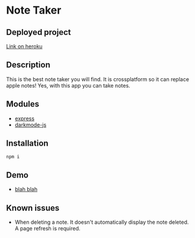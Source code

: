 # Note Taker

## Deployed project
[Link on heroku](https://intense-shelf-26175.herokuapp.com)


## Description
This is the best note taker you will find. It is crossplatform so it can replace apple notes! Yes, with this app you can take notes. 

## Modules

* [express](https://expressjs.com)
* [darkmode-js](https://www.npmjs.com/package/darkmode-js)

## Installation

```
npm i 
```


## Demo
* [blah blah](www.googledrivelink.cxm)





## Known issues

* When deleting a note. It doesn't automatically display the note deleted. A page refresh is required.